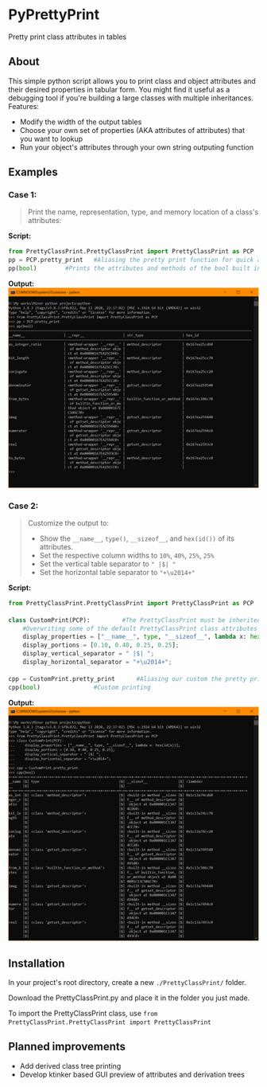 # PyPrettyPrint
Pretty print class attributes in tables

## About
This simple python script allows you to print class and object attributes and their desired properties in tabular form. You might find it useful as a debugging tool if you're building a large classes with multiple inheritances.
Features:

- Modify the width of the output tables
- Choose your own set of properties (AKA attributes of attributes) that you want to lookup
- Run your object's attributes through your own string outputing function

## Examples
### Case 1:

> Print the name, representation, type, and memory location of a class's attributes:

**Script:**
```python
from PrettyClassPrint.PrettyClassPrint import PrettyClassPrint as PCP
pp = PCP.pretty_print	#Aliasing the pretty print function for quick access
pp(bool)		#Prints the attributes and methods of the bool built in class in a table
```

**Output:**
![Console output 1](./examples/console%20output/readme%20example%201.png)

### Case 2:
> Customize the output to:
> - Show the `__name__`, `type()`, `__sizeof__`, and `hex(id())` of its attributes.
> - Set the respective column widths to `10%`, `40%`, `25%`, `25%`
> - Set the vertical table separator to `" |$| "`
> - Set the horizontal table separator to `"+\u2014+"`

**Script:**
```python
from PrettyClassPrint.PrettyClassPrint import PrettyClassPrint as PCP

class CustomPrint(PCP):			#The PrettyClassPrint must be inherited as a base class
	#Overwriting some of the default PrettyClassPrint class attributes to serve our needs
	display_properties = ["__name__", type, "__sizeof__", lambda x: hex(id(x))];
	display_portions = [0.10, 0.40, 0.25, 0.25];
	display_vertical_separator = " |$| ";
	display_horizontal_separator = "+\u2014+";

cpp = CustomPrint.pretty_print		#Aliasing our custom the pretty print function for quick access
cpp(bool)				#Custom printing
```

**Output:**
![Console output 1](./examples/console%20output/readme%20example%202.png)

## Installation
In your project's root directory, create a new `./PrettyClassPrint/` folder.

Download the PrettyClassPrint.py and place it in the folder you just made.

To import the PrettyClassPrint class, use `from PrettyClassPrint.PrettyClassPrint import PrettyClassPrint`

## Planned improvements
- Add derived class tree printing
- Develop ktinker based GUI preview of attributes and derivation trees

